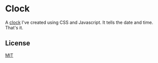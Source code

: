 # Clock

A [clock](https://warmjuly.github.io/clock/) I've created using CSS and Javascript. It tells the date and time. That's it.

## License
[MIT](https://choosealicense.com/licenses/mit/)
